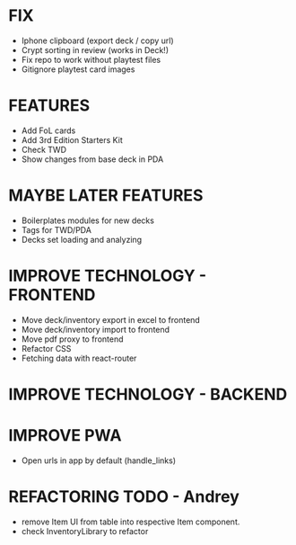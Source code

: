 # FIX
- Iphone clipboard (export deck / copy url)
- Crypt sorting in review (works in Deck!)
- Fix repo to work without playtest files
- Gitignore playtest card images

# FEATURES
- Add FoL cards
- Add 3rd Edition Starters Kit
- Check TWD
- Show changes from base deck in PDA

# MAYBE LATER FEATURES
- Boilerplates modules for new decks
- Tags for TWD/PDA
- Decks set loading and analyzing

# IMPROVE TECHNOLOGY - FRONTEND
- Move deck/inventory export in excel to frontend
- Move deck/inventory import to frontend
- Move pdf proxy to frontend
- Refactor CSS
- Fetching data with react-router

# IMPROVE TECHNOLOGY - BACKEND

# IMPROVE PWA
- Open urls in app by default (handle_links)

# REFACTORING TODO - Andrey
- remove Item UI from table into respective Item component.
- check InventoryLibrary to refactor

